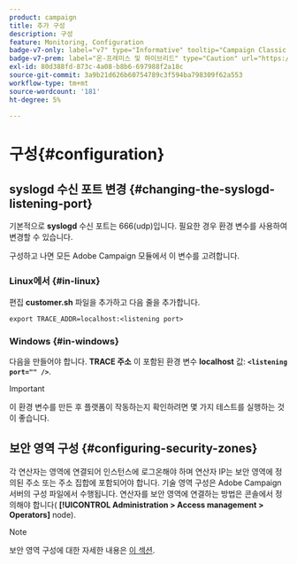 ```yaml
---
product: campaign
title: 추가 구성
description: 구성
feature: Monitoring, Configuration
badge-v7-only: label="v7" type="Informative" tooltip="Campaign Classic v7에만 적용"
badge-v7-prem: label="온-프레미스 및 하이브리드" type="Caution" url="https://experienceleague.adobe.com/docs/campaign-classic/using/installing-campaign-classic/architecture-and-hosting-models/hosting-models-lp/hosting-models.html?lang=ko" tooltip="온-프레미스 및 하이브리드 배포에만 적용"
exl-id: 80d388fd-873c-4a08-b8b6-697988f2a18c
source-git-commit: 3a9b21d626b60754789c3f594ba798309f62a553
workflow-type: tm+mt
source-wordcount: '181'
ht-degree: 5%

---
```


# 구성{#configuration}



## syslogd 수신 포트 변경 {#changing-the-syslogd-listening-port}

기본적으로 **syslogd** 수신 포트는 666(udp)입니다. 필요한 경우 환경 변수를 사용하여 변경할 수 있습니다.

구성하고 나면 모든 Adobe Campaign 모듈에서 이 변수를 고려합니다.

### Linux에서 {#in-linux}

편집 **customer.sh** 파일을 추가하고 다음 줄을 추가합니다.

```
export TRACE_ADDR=localhost:<listening port>
```

### Windows {#in-windows}

다음을 만들어야 합니다. **TRACE 주소** 이 포함된 환경 변수 **localhost** 값: **`<listening port="" />`**.

>[!IMPORTANT]
>
>이 환경 변수를 만든 후 플랫폼이 작동하는지 확인하려면 몇 가지 테스트를 실행하는 것이 좋습니다.

## 보안 영역 구성 {#configuring-security-zones}

각 연산자는 영역에 연결되어 인스턴스에 로그온해야 하며 연산자 IP는 보안 영역에 정의된 주소 또는 주소 집합에 포함되어야 합니다. 기술 영역 구성은 Adobe Campaign 서버의 구성 파일에서 수행됩니다. 연산자를 보안 영역에 연결하는 방법은 콘솔에서 정의해야 합니다( **[!UICONTROL Administration > Access management > Operators]** node).

>[!NOTE]
>
>보안 영역 구성에 대한 자세한 내용은 [이 섹션](../../installation/using/security-zones.md).
